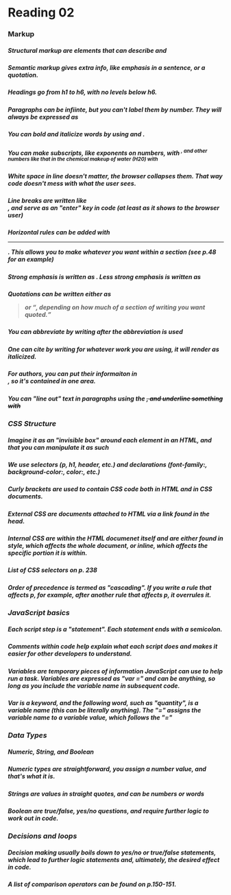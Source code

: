 # Reading 02

### Markup

##### Structural markup are elements that can describe <heading> and <p>

##### Semantic markup gives extra info, like emphasis in a sentence, or a quotation.

##### Headings go from h1 to h6, with no levels below h6. 

##### Paragraphs can be infiinte, but you can't label them by number. They will always be expressed as <p></p>

##### You can bold and italicize words by using <b></b> and <i></i>.

##### You can make subscripts, like exponents on numbers, with <sup>, and other numbers like that in the chemical makeup of water (H20) with <sub>
  
##### White space in line doesn't matter, the browser collapses them. That way code doesn't mess with what the user sees.

##### Line breaks are written like <br />, and serve as an "enter" key in code (at least as it shows to the browser user)

##### Horizontal rules can be added with <hr />. This allows you to make whatever you want within a section (see p.48 for an example)

##### Strong emphasis is written as <strong>. Less strong emphasis is written as <em>
  
##### Quotations can be written either as <blockquote> or <q>, depending on how much of a section of writing you want quoted.
  
##### You can abbreviate by writing <abbr> after the abbreviation is used
  
##### One can cite by writing <cite></cite> for whatever work you are using, it will render as italicized.

##### For authors, you can put their informaiton in <address>, so it's contained in one area.
  
##### You can "line out" text in paragraphs using the <del>, and underline something with <ins>
  
### CSS Structure

##### Imagine it as an "invisible box" around each element in an HTML, and that you can manipulate it as such

##### We use selectors (p, h1, header, etc.) and declarations (font-family:, background-color:, color:, etc.)

##### Curly brackets are used to contain CSS code both in HTML and in CSS documents.

##### External CSS are documents attached to HTML via a link found in the head.

##### Internal CSS are within the HTML documenet itself and are either found in style, which affects the whole document, or inline, which affects the specific portion it is within.

##### List of CSS selectors on p. 238

##### Order of precedence is termed as "cascading". If you write a rule that affects p, for example, after another rule that affects p, it overrules it.

### JavaScript basics

##### Each script step is a "statement". Each statement ends with a semicolon.

##### Comments within code help explain what each script does and makes it easier for other developers to understand.

##### Variables are temporary pieces of information JavaScript can use to help run a task. Variables are expressed as "var =" and can be anything, so long as you include the variable name in subsequent code.

##### Var is a keyword, and the following word, such as "quantity", is a variable name (this can be literally anything). The "=" assigns the variable name to a variable value, which follows the "="

### Data Types

##### Numeric, String, and Boolean

##### Numeric types are straightforward, you assign a number value, and that's what it is.

##### Strings are values in straight quotes, and can be numbers or words

##### Boolean are true/false, yes/no questions, and require further logic to work out in code.

### Decisions and loops

##### Decision making usually boils down to yes/no or true/false statements, which lead to further logic statements and, ultimately, the desired effect in code.

##### A list of comparison operators can be found on p.150-151.



